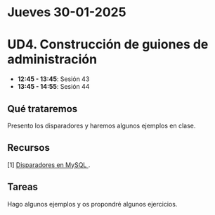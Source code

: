 
# Jueves 30-01-2025

# UD4. Construcción de guiones de administración

- **12:45 - 13:45**: Sesión 43
- **13:45 - 14:55**: Sesión 44

## Qué trataremos
Presento los disparadores y haremos algunos ejemplos en clase.

## Recursos
[1] [Disparadores en MySQL
](https://wiki.cifprodolfoucha.es/index.php?title=Mysql_Triggershttps://wiki.cifprodolfoucha.es/index.php?title=Mysql_Triggers).


## Tareas
Hago algunos ejemplos y os propondré algunos ejercicios.